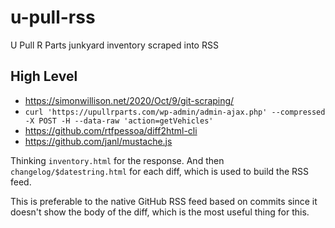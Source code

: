 # u-pull-rss

U Pull R Parts junkyard inventory scraped into RSS

## High Level

- https://simonwillison.net/2020/Oct/9/git-scraping/
- `curl 'https://upullrparts.com/wp-admin/admin-ajax.php' --compressed -X POST -H --data-raw 'action=getVehicles'`
- https://github.com/rtfpessoa/diff2html-cli
- https://github.com/janl/mustache.js

Thinking `inventory.html` for the response. And then `changelog/$datestring.html` for each diff, which is used to build the RSS feed.

This is preferable to the native GitHub RSS feed based on commits since it doesn't show the body of the diff, which is the most useful thing for this.
